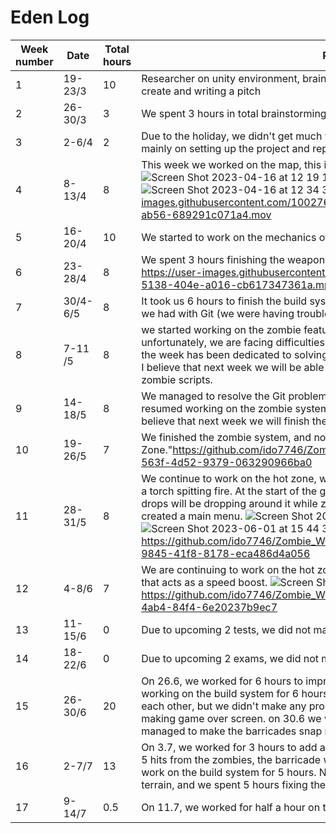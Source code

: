 #  Eden Log
| Week number | Date | Total hours  | Report
|----------|----------|----------|----------|
| 1 | 19-23/3 | 10 | Researcher on unity environment, brainstorm on the type of game we want to create and writing a pitch
| 2 |  26-30/3  | 3 | We spent 3 hours in total brainstorming new ideas and rewriting the pitch.
| 3 |  2-6/4  | 2 | Due to the holiday, we didn't get much work done. In total, we worked for 2 hours, mainly on setting up the project and repository on GitHub.
| 4 |  8-13/4  | 8 |This week we worked on the map, this is only the first draft and we'll update it later.![Screen Shot 2023-04-16 at 12 19 17](https://user-images.githubusercontent.com/100276577/232289533-8dafc915-4512-4d36-b090-093874d633b2.png)![Screen Shot 2023-04-16 at 12 34 52](https://user-images.githubusercontent.com/100276577/232290103-0ac2ebec-e798-4321-b477-d011f9ebd755.png)![Screen Shot 2023-04-16 at 12 34 38](https://user-images.githubusercontent.com/100276577/232290111-003b70e6-bcce-4c13-bc12-0abe7468f44a.png) https://user-images.githubusercontent.com/100276577/232289611-d001f98e-fabb-4ba4-ab56-689291c071a4.mov
| 5 |  16-20/4  | 10 | We started to work on the mechanics of the gun (M9) and assault rifle (AK47)
| 6 |  23-28/4  | 8 | We spent 3 hours finishing the weapon system and 5 hours on the build system. https://user-images.githubusercontent.com/77319162/236696883-153a658d-5138-404e-a016-cb617347361a.mp4
| 7 |  30/4-6/5  | 8 | It took us 6 hours to finish the build system, and 2 more hours to fix the problems we had with Git (we were having trouble merging our branches).
| 8 |  7-11 /5  | 8 | we started working on the zombie feature. We spent around 3 hours on it, but unfortunately, we are facing difficulties merging our branches. As a result, most of the week has been dedicated to solving these issues, taking approximately 5 hours. I believe that next week we will be able to resolve them and potentially finish the zombie scripts.
| 9 |  14-18/5  | 8 | We managed to resolve the Git problem. It took us about 2 hours. Then, we resumed working on the zombie system, which took us about 6 more hours. We believe that next week we will finish the zombie system.
| 10 |  19-26/5  | 7 | We finished the zombie system, and now we have started working on the "Hot Zone."https://github.com/ido7746/Zombie_Woods/assets/100276577/3e3948b4-563f-4d52-9379-063290966ba0
| 11 |  28-31/5  | 8 | We continue to work on the hot zone, where we have created an object resembling a torch spitting fire. At the start of the game, this object will appear, and supply drops will be dropping around it while zombies roam the area. Additionally, we have created a main menu. ![Screen Shot 2023-06-01 at 15 44 16](https://github.com/ido7746/Zombie_Woods/assets/100276577/07f39d81-05bb-43ea-8567-dbd35662d0ba) ![Screen Shot 2023-06-01 at 15 44 35](https://github.com/ido7746/Zombie_Woods/assets/100276577/e0557ae3-2fed-43a6-8187-8aa45f5e7e31) https://github.com/ido7746/Zombie_Woods/assets/100276577/a2843949-9845-41f8-8178-eca486d4a056
| 12 |  4-8/6  | 7 | We are continuing to work on the hot zone and have implemented a "coffee" model that acts as a speed boost. ![Screen Shot 2023-06-09 at 10 46 29](https://github.com/ido7746/Zombie_Woods/assets/100276577/02c971e8-2d8d-4236-89d9-d1033cbe6cbf) https://github.com/ido7746/Zombie_Woods/assets/100276577/33bda788-f048-4ab4-84f4-6e20237b9ec7
| 13 |  11-15/6  | 0 |  Due to upcoming 2 tests, we did not make any progress.
| 14 |  18-22/6  | 0 |  Due to upcoming 2 exams, we did not make any progress.
| 15 |  26-30/6  | 20 |  On 26.6, we worked for 6 hours to improve the build system. on 27.6, we continued working on the build system for 6 hours, attempting to make the barricades snap to each other, but we didn't make any progress. 28.6 we worked for 4 hours on making game over screen. on 30.6 we worked for 4 hours and successfully managed to make the barricades snap next to each other.
| 16 |  2-7/7  | 13 |  On 3.7, we worked for 3 hours to add a damage system to the barricade. Now, after 5 hits from the zombies, the barricade will be destroyed. On 5.7, we continued to work on the build system for 5 hours. Now, you can only place barricades on the terrain, and we spent 5 hours fixing the mouse cursor bug.
| 17 |  9-14/7  | 0.5 |  On 11.7, we worked for half a hour on the UI.



